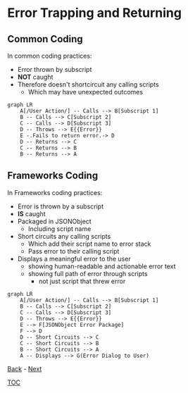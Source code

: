 # Error Trapping and Returning

## Common Coding

In common coding practices:
- Error thrown by subscript
- **NOT** caught
- Therefore doesn't shortcircuit any calling scripts
  - Which may have unexpected outcomes

```mermaid
graph LR
    A[/User Action/] -- Calls --> B[Subscript 1] 
    B -- Calls --> C[Subscript 2] 
    C -- Calls --> D[Subscript 3] 
    D -- Throws --> E{{Error}}
    E -.Fails to return error.-> D
    D -- Returns --> C
    C -- Returns --> B
    B -- Returns --> A
```
## Frameworks Coding

In Frameworks coding practices:
- Error is thrown by a subscript
- **IS** caught
- Packaged in JSONObject
  - Including script name
- Short circuits any calling scripts
  - Which add their script name to error stack
  - Pass error to their calling script 
- Displays a meaningful error to the user
  - showing human-readable and actionable error text
  - showing full path of error through scripts
    - not just script that threw error

```mermaid
graph LR
    A[/User Action/] -- Calls --> B[Subscript 1] 
    B -- Calls --> C[Subscript 2] 
    C -- Calls --> D[Subscript 3] 
    D -- Throws --> E{{Error}}
    E --> F[JSONObject Error Package]
    F --> D
    D -- Short Circuits --> C
    C -- Short Circuits --> B
    B -- Short Circuits --> A
    A -- Displays --> G(Error Dialog to User)
```
[Back](Introduction.md) - [Next](Script_Functions_And_Types.md)

[TOC](TOC.md)
